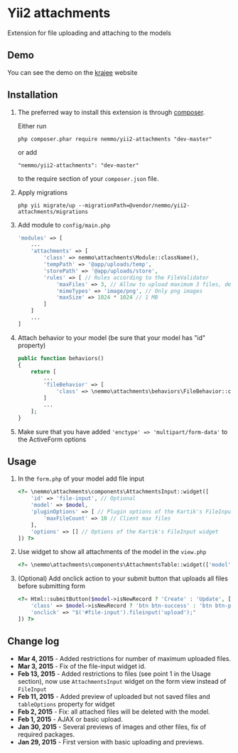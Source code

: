 Yii2 attachments
================
Extension for file uploading and attaching to the models

Demo
----
You can see the demo on the [krajee](http://plugins.krajee.com/file-input/demo) website

Installation
------------

1. The preferred way to install this extension is through [composer](http://getcomposer.org/download/).

	Either run
	
	```
	php composer.phar require nemmo/yii2-attachments "dev-master"
	```
	
	or add
	
	```
	"nemmo/yii2-attachments": "dev-master"
	```
	
	to the require section of your `composer.json` file.

2. Apply migrations
	
	```
	php yii migrate/up --migrationPath=@vendor/nemmo/yii2-attachments/migrations
	```

3.  Add module to `config/main.php`
	
	```php
	'modules' => [
		...
		'attachments' => [
			'class' => nemmo\attachments\Module::className(),
			'tempPath' => '@app/uploads/temp',
			'storePath' => '@app/uploads/store',
			'rules' => [ // Rules according to the FileValidator
			    'maxFiles' => 3, // Allow to upload maximum 3 files, default to 1
				'mimeTypes' => 'image/png', // Only png images
				'maxSize' => 1024 * 1024 // 1 MB
			]
		]
		...
	]
	```

4. Attach behavior to your model (be sure that your model has "id" property)
	
	```php
	public function behaviors()
	{
		return [
			...
			'fileBehavior' => [
				'class' => \nemmo\attachments\behaviors\FileBehavior::className()
			]
			...
		];
	}
	```
	
5. Make sure that you have added `'enctype' => 'multipart/form-data'` to the ActiveForm options	

Usage
-----

1. In the `form.php` of your model add file input
	
	```php
	<?= \nemmo\attachments\components\AttachmentsInput::widget([
		'id' => 'file-input', // Optional
		'model' => $model,
		'pluginOptions' => [ // Plugin options of the Kartik's FileInput widget 
			'maxFileCount' => 10 // Client max files
		],
		'options' => [] // Options of the Kartik's FileInput widget
	]) ?>
	```

2. Use widget to show all attachments of the model in the `view.php`
	
	```php
	<?= \nemmo\attachments\components\AttachmentsTable::widget(['model' => $model]) ?>
	```

3. (Optional) Add onclick action to your submit button that uploads all files before submitting form
	
	```php
	<?= Html::submitButton($model->isNewRecord ? 'Create' : 'Update', [
		'class' => $model->isNewRecord ? 'btn btn-success' : 'btn btn-primary',
		'onclick' => "$('#file-input').fileinput('upload');"
	]) ?>
	```
	
Change log
----------

- **Mar 4, 2015** -	    Added restrictions for number of maximum uploaded files.
- **Mar 3, 2015** -	    Fix of the file-input widget id.
- **Feb 13, 2015** -	Added restrictions to files (see point 1 in the Usage section), now use ```AttachmentsInput``` widget on the form view	instead of ```FileInput```
- **Feb 11, 2015** -	Added preview of uploaded but not saved files and ```tableOptions``` property for widget
- **Feb 2, 2015** -		Fix: all attached files will be deleted with the model.
- **Feb 1, 2015** -		AJAX or basic upload.
- **Jan 30, 2015** -	Several previews of images and other files, fix of required packages. 
- **Jan 29, 2015** -	First version with basic uploading and previews.
